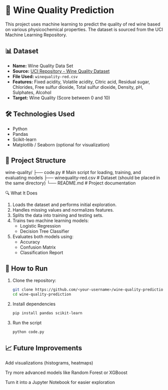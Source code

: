 # 🍷 Wine Quality Prediction

This project uses machine learning to predict the quality of red wine based on various physicochemical properties. The dataset is sourced from the UCI Machine Learning Repository.

## 📊 Dataset

- **Name:** Wine Quality Data Set
- **Source:** [UCI Repository - Wine Quality Dataset](https://archive.ics.uci.edu/ml/datasets/Wine+Quality)
- **File Used:** `winequality-red.csv`
- **Features:** Fixed acidity, Volatile acidity, Citric acid, Residual sugar, Chlorides, Free sulfur dioxide, Total sulfur dioxide, Density, pH, Sulphates, Alcohol
- **Target:** Wine Quality (Score between 0 and 10)

## 🛠️ Technologies Used

- Python
- Pandas
- Scikit-learn
- Matplotlib / Seaborn (optional for visualization)

## 📌 Project Structure
wine-quality/
├── code.py # Main script for loading, training, and evaluating models
├── winequality-red.csv # Dataset (should be placed in the same directory)
└── README.md # Project documentation

🔍 What It Does

1. Loads the dataset and performs initial exploration.
2. Handles missing values and normalizes features.
3. Splits the data into training and testing sets.
4. Trains two machine learning models:
   - Logistic Regression
   - Decision Tree Classifier
5. Evaluates both models using:
   - Accuracy
   - Confusion Matrix
   - Classification Report

## 🚀 How to Run

1. Clone the repository:
   ```bash
   git clone https://github.com/<your-username>/wine-quality-prediction.git
   cd wine-quality-prediction

2. Install dependencies
    ```bash
   pip install pandas scikit-learn
3. Run the script
   ```bash
   python code.py

## 📈 Future Improvements
Add visualizations (histograms, heatmaps)

Try more advanced models like Random Forest or XGBoost

Turn it into a Jupyter Notebook for easier exploration
